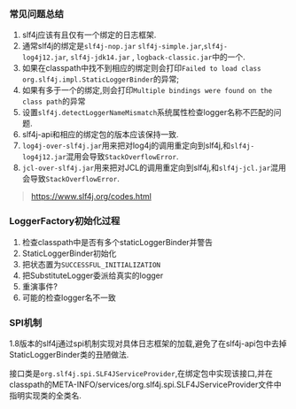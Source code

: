 ### 常见问题总结

1. slf4j应该有且仅有一个绑定的日志框架.
2. 通常slf4j的绑定是`slf4j-nop.jar` `slf4j-simple.jar`,`slf4j-log4j12.jar`, `slf4j-jdk14.jar` , `logback-classic.jar`中的一个.
3.  如果在classpath中找不到相应的绑定则会打印`Failed to load class org.slf4j.impl.StaticLoggerBinder`的异常;
4. 如果有多于一个的绑定,则会打印`Multiple bindings were found on the class path`的异常
5. 设置`slf4j.detectLoggerNameMismatch`系统属性检查logger名称不匹配的问题.
6. slf4j-api和相应的绑定包的版本应该保持一致.
7. `log4j-over-slf4j.jar`用来把对log4j的调用重定向到slf4j,和`slf4j-log4j12.jar`混用会导致`StackOverflowError`.
8. `jcl-over-slf4j.jar`用来把对JCL的调用重定向到slf4j,和`slf4j-jcl.jar`混用会导致`StackOverflowError`.

> https://www.slf4j.org/codes.html

### LoggerFactory初始化过程

1. 检查classpath中是否有多个staticLoggerBinder并警告
2. StaticLoggerBinder初始化
3. 把状态置为`SUCCESSFUL_INITIALIZATION`
4. 把SubstituteLogger委派给真实的logger
5. 重演事件?
6. 可能的检查logger名不一致

### SPI机制

1.8版本的slf4j通过spi机制实现对具体日志框架的加载,避免了在slf4j-api包中去掉StaticLoggerBinder类的丑陋做法.

接口类是`org.slf4j.spi.SLF4JServiceProvider`,在绑定包中实现该接口,并在classpath的META-INFO/services/org.slf4j.spi.SLF4JServiceProvider文件中指明实现类的全类名.
